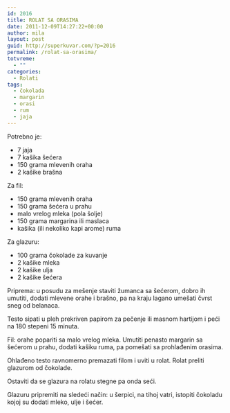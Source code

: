 ```yaml
---
id: 2016
title: ROLAT SA ORASIMA
date: 2011-12-09T14:27:22+00:00
author: mila
layout: post
guid: http://superkuvar.com/?p=2016
permalink: /rolat-sa-orasima/
totvreme:
  - ""
categories:
  - Rolati
tags:
  - čokolada
  - margarin
  - orasi
  - rum
  - jaja
---
```

Potrebno je:

  * 7 jaja
  * 7 kašika šećera
  * 150 grama mlevenih oraha
  * 2 kašike brašna

Za fil:

  * 150 grama mlevenih oraha
  * 150 grama šećera u prahu
  * malo vrelog mleka (pola šolje)
  * 150 grama margarina ili maslaca
  * kašika (ili nekoliko kapi arome) ruma

Za glazuru:

  * 100 grama čokolade za kuvanje
  * 2 kašike mleka
  * 2 kašike ulja
  * 2 kašike šećera

Priprema: u posudu za mešenje staviti žumanca sa šećerom, dobro ih umutiti, dodati mlevene orahe i brašno, pa na kraju lagano umešati čvrst sneg od belanaca.

Testo sipati u pleh prekriven papirom za pečenje ili masnom hartijom i peći na 180 stepeni 15 minuta.

Fil: orahe popariti sa malo vrelog mleka. Umutiti penasto margarin sa šećerom u prahu, dodati kašiku ruma, pa pomešati sa prohlađenim orasima.

Ohlađeno testo ravnomerno premazati filom i uviti u rolat. Rolat preliti glazurom od čokolade.

Ostaviti da se glazura na rolatu stegne pa onda seći.

Glazuru pripremiti na sledeći način: u šerpici, na tihoj vatri, istopiti čokoladu kojoj su dodati mleko, ulje i šećer.